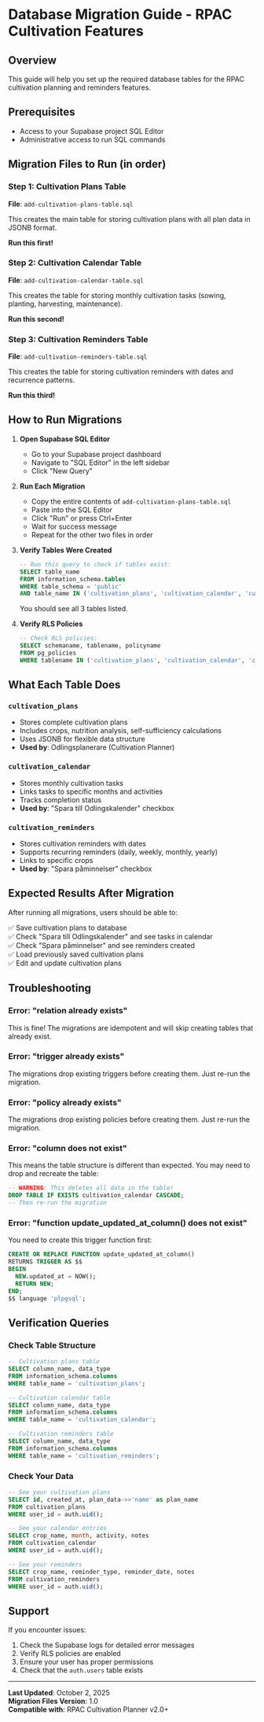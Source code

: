 # Database Migration Guide - RPAC Cultivation Features

## Overview
This guide will help you set up the required database tables for the RPAC cultivation planning and reminders features.

## Prerequisites
- Access to your Supabase project SQL Editor
- Administrative access to run SQL commands

## Migration Files to Run (in order)

### Step 1: Cultivation Plans Table
**File**: `add-cultivation-plans-table.sql`

This creates the main table for storing cultivation plans with all plan data in JSONB format.

**Run this first!**

### Step 2: Cultivation Calendar Table
**File**: `add-cultivation-calendar-table.sql`

This creates the table for storing monthly cultivation tasks (sowing, planting, harvesting, maintenance).

**Run this second!**

### Step 3: Cultivation Reminders Table
**File**: `add-cultivation-reminders-table.sql`

This creates the table for storing cultivation reminders with dates and recurrence patterns.

**Run this third!**

## How to Run Migrations

1. **Open Supabase SQL Editor**
   - Go to your Supabase project dashboard
   - Navigate to "SQL Editor" in the left sidebar
   - Click "New Query"

2. **Run Each Migration**
   - Copy the entire contents of `add-cultivation-plans-table.sql`
   - Paste into the SQL Editor
   - Click "Run" or press Ctrl+Enter
   - Wait for success message
   - Repeat for the other two files in order

3. **Verify Tables Were Created**
   ```sql
   -- Run this query to check if tables exist:
   SELECT table_name 
   FROM information_schema.tables 
   WHERE table_schema = 'public' 
   AND table_name IN ('cultivation_plans', 'cultivation_calendar', 'cultivation_reminders');
   ```
   
   You should see all 3 tables listed.

4. **Verify RLS Policies**
   ```sql
   -- Check RLS policies:
   SELECT schemaname, tablename, policyname 
   FROM pg_policies 
   WHERE tablename IN ('cultivation_plans', 'cultivation_calendar', 'cultivation_reminders');
   ```

## What Each Table Does

### `cultivation_plans`
- Stores complete cultivation plans
- Includes crops, nutrition analysis, self-sufficiency calculations
- Uses JSONB for flexible data structure
- **Used by**: Odlingsplanerare (Cultivation Planner)

### `cultivation_calendar`
- Stores monthly cultivation tasks
- Links tasks to specific months and activities
- Tracks completion status
- **Used by**: "Spara till Odlingskalender" checkbox

### `cultivation_reminders`
- Stores cultivation reminders with dates
- Supports recurring reminders (daily, weekly, monthly, yearly)
- Links to specific crops
- **Used by**: "Spara påminnelser" checkbox

## Expected Results After Migration

After running all migrations, users should be able to:

✅ Save cultivation plans to database  
✅ Check "Spara till Odlingskalender" and see tasks in calendar  
✅ Check "Spara påminnelser" and see reminders created  
✅ Load previously saved cultivation plans  
✅ Edit and update cultivation plans  

## Troubleshooting

### Error: "relation already exists"
This is fine! The migrations are idempotent and will skip creating tables that already exist.

### Error: "trigger already exists"
The migrations drop existing triggers before creating them. Just re-run the migration.

### Error: "policy already exists"
The migrations drop existing policies before creating them. Just re-run the migration.

### Error: "column does not exist"
This means the table structure is different than expected. You may need to drop and recreate the table:
```sql
-- WARNING: This deletes all data in the table!
DROP TABLE IF EXISTS cultivation_calendar CASCADE;
-- Then re-run the migration
```

### Error: "function update_updated_at_column() does not exist"
You need to create this trigger function first:
```sql
CREATE OR REPLACE FUNCTION update_updated_at_column()
RETURNS TRIGGER AS $$
BEGIN
  NEW.updated_at = NOW();
  RETURN NEW;
END;
$$ language 'plpgsql';
```

## Verification Queries

### Check Table Structure
```sql
-- Cultivation plans table
SELECT column_name, data_type 
FROM information_schema.columns 
WHERE table_name = 'cultivation_plans';

-- Cultivation calendar table
SELECT column_name, data_type 
FROM information_schema.columns 
WHERE table_name = 'cultivation_calendar';

-- Cultivation reminders table
SELECT column_name, data_type 
FROM information_schema.columns 
WHERE table_name = 'cultivation_reminders';
```

### Check Your Data
```sql
-- See your cultivation plans
SELECT id, created_at, plan_data->>'name' as plan_name 
FROM cultivation_plans 
WHERE user_id = auth.uid();

-- See your calendar entries
SELECT crop_name, month, activity, notes 
FROM cultivation_calendar 
WHERE user_id = auth.uid();

-- See your reminders
SELECT crop_name, reminder_type, reminder_date, notes 
FROM cultivation_reminders 
WHERE user_id = auth.uid();
```

## Support

If you encounter issues:
1. Check the Supabase logs for detailed error messages
2. Verify RLS policies are enabled
3. Ensure your user has proper permissions
4. Check that the `auth.users` table exists

---

**Last Updated**: October 2, 2025  
**Migration Files Version**: 1.0  
**Compatible with**: RPAC Cultivation Planner v2.0+

